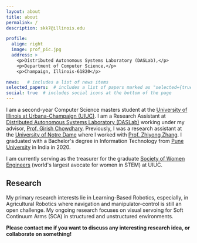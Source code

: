 ```yaml
---
layout: about
title: about
permalink: /
description: skk7@illinois.edu

profile:
  align: right
  image: prof_pic.jpg
  address: >
    <p>Distributed Autonomous Systems Laboratory (DASLab),</p>
    <p>Department of Computer Science,</p>
    <p>Champaign, Illinois-61820</p>

news:   # includes a list of news items
selected_papers:  # includes a list of papers marked as "selected={true}"
social: true  # includes social icons at the bottom of the page
---
```



I am a second-year Computer Science masters student at the [University of Illinois at Urbana-Champaign (UIUC)](https://illinois.edu). I am a Research Assistant at [Distributed Autonomous Systems Laboratory (DASLab)](http://daslab.illinois.edu) working under my advisor, [Prof. Girish Chowdhary](http://daslab.illinois.edu/index.html#girish). Previously, I was a research assistant at the [University of Notre Dame](https://www.nd.edu) where I worked with [Prof. Zhiyong Zhang](https://psychology.nd.edu/faculty/zhiyong-johnny-zhang/). I graduated with a Bachelor's degree in Information Technology from [Pune University](http://www.unipune.ac.in) in India in 2020. 

I am currently serving as the treasurer for the graduate [Society of Women Engineers](https://www.societyofwomenengineers.illinois.edu/about-gradswe) (world's largest avocate for women in STEM) at UIUC.  

  

## Research

My primary research interests lie in Learning-Based Robotics, especially, in Agricultural Robotics where navigation and manipulator-control is still an open challenge. My ongoing research focuses on visual servoing for Soft Continuum Arms (SCA) in structured and unstructured environments. 


**Please contact me if you want to discuss any interesting research idea, or collaborate on something!**

<!-- Write your biography here. Tell the world about yourself. Link to your favorite [subreddit](http://reddit.com). You can put a picture in, too. The code is already in, just name your picture `prof_pic.jpg` and put it in the `img/` folder.

Put your address / P.O. box / other info right below your picture. You can also disable any these elements by editing `profile` property of the YAML header of your `_pages/about.md`. Edit `_bibliography/papers.bib` and Jekyll will render your [publications page](/al-folio/publications/) automatically.

Link to your social media connections, too. This theme is set up to use [Font Awesome icons](http://fortawesome.github.io/Font-Awesome/) and [Academicons](https://jpswalsh.github.io/academicons/), like the ones below. Add your Facebook, Twitter, LinkedIn, Google Scholar, or just disable all of them. -->
